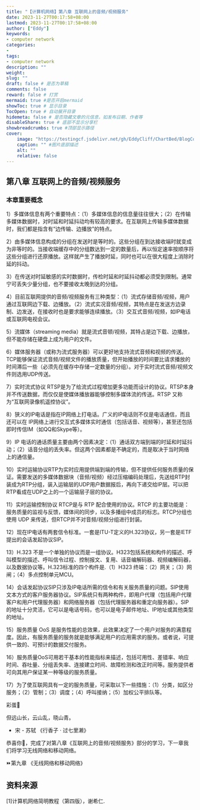 ```yaml
---
title: "【计算机网络】第八章 互联网上的音频/视频服务"
date: 2023-11-27T00:17:58+08:00
lastmod: 2023-11-27T00:17:58+08:00
author: ["Eddy"]
keywords: 
- computer network
categories: 
- 
tags: 
- computer network
description: ""
weight:
slug: ""
draft: false # 是否为草稿
comments: false
reward: false # 打赏
mermaid: true #是否开启mermaid
showToc: true # 显示目录
TocOpen: true # 自动展开目录
hidemeta: false # 是否隐藏文章的元信息，如发布日期、作者等
disableShare: true # 底部不显示分享栏
showbreadcrumbs: true #顶部显示路径
cover:
    image: "https://testingcf.jsdelivr.net/gh/EddyCliff/ChartBed/BlogCover/note6.jpg" #图片路径例如：posts/tech/123/123.png
    caption: "" #图片底部描述
    alt: ""
    relative: false
---
```


## 第八章 互联网上的音频/视频服务

### 本章重要概念

1）多媒体信息有两个重要特点：（1）多媒体信息的信息量往往很大；（2）在传输多媒体数据时，对时延和时延抖动均有较高的要求。在互联网上传输多媒体数据时，我们都是指含有“边传输、边播放”的特点。

2）由多媒体信息构成的分组在发送时是等时的。这些分组在到达接收端时就变成为非等时的。当接收端缓存中的分组数达到一定的数量后，再以恒定速率按顺序将这些分组进行还原播放。这样就产生了播放时延，同时也可以在很大程度上消除时延的抖动。

3）在传送对时延敏感的实时数据时，传检时延和时延抖动都必须受到限制。通常宁可丢失少量分组，也不要接收太晚到达的分组。

4）目前互联网提供的音频/视频服务有三种类型：（1）流式存储音频/视频，用户通过互联网边下载、边播放。（2）流式实况音频/视频，其特点是在发送方边录制、边发送，在接收时也是要求能够连续播放。（3）交互式音频/视频，如IP电话或互联网电视会议。

5）流媒体（streaming media）就是流式音顿/视频，其特占是边下载、边播放，但不能存储在硬盘上成为用户的文件。

6）媒体服务器（或称为流式服务器）可以更好地支持流式音频和视频的传送。TCP能够保证流式音频/视频文件的播放质量，但开始播放的时间要比请求播放的时间滞后一些（必须先在缓存中存储一定数量的分组）。对于实时流式音频/视频文件则选用UDP传送。

7）实时流式协议 RTSP是为了给流式过程增加更多功能而设计的协议。RTSP本身并不传送数据，而仅仅是使媒体播放器能够控制多媒体流的传送。RTSP 又称为“互联网录像机遥控协议”。

8）狭义的IP电话是指在IP网络上打电话。广义的IP电话则不仅是电话通信，而且还可以在 IP网络上进行交互式多媒体实时通信（包括话音、视频等），甚至还包括即时传信IM（如QQ和Skype等）。

9）IP 电话的通话质量主要由两个因素决定：（1）通话双方端到端的时延和时延抖动；（2）话音分组的丢失率。但这两个因素都是不确定的，而是取决于当时网络上的通信量。

10）实时运输协议RTP为实时应用提供端到端的传输，但不提供任何服务质量的保证。需要发送的多媒体数据块（音频/视频）经过压缩编码处理后，先送给RTP封装成为RTP分组，装入运输层的UDP用户数据报后，再向下递交给IP层。可以把 RTP看成在UDP之上的一个运输层子层的协议。

11）实时运输控制协议 RTCP是与 RTP 配合使用的协议。RTCP 的主要功能是：服务质量的监视与反馈，媒体间的同步，以及多播组中成员的标志。RTCP分组也使用 UDP 来传送，但RTCP并不对音频/视频分组进行封装。

12）现在IP电话有两套信令标准。一套是ITU-T定义的H.323协议，另一套是IETF提出的会话发起协议SIP。

13）H.323 不是一个单独的协议而是一组协议。H323包括系统和构件的描述、呼叫模型的描述、呼叫信令过程、控制报文、复用、话音编解码器、视频编解码器，以及数据协议等。H.323标准的四个构件是.（1）H323 终端：（2）网关；（3）网闸；（4）多点控制单元MCU。

14）会话发起协议SIP只涉及IP电话所需的信令和有关服务质量的问题。SIP使用文本方式的客户服务器协议。SIP系统只有两种构件，即用户代理（包括用户代理客户和用户代理服务器）和网络服务器（包括代理服务器和重定向服务器）。SIP的地址十分灵活，它可以是电话号码，也可以是电子邮件地址、IP地址或其他类型的地址。

15）服务质量 OoS 是服务性能的总效果，此效果决定了一个用户对服务的满意程度。因此，有服务质量的服务就是能够满足用户的应用需求的服务。或者说，可提供一致的、可预计的数据交付服务。

16）服务质量OoS可用若干基本的性能指标来描述，包括可用性、差错率、响应时间、吞吐量、分组丢失率、连接建立时间、故障检测和改正时间等。服务提供者可向其用户保证某一种等级的服务质量。

17）为了使互联网具有一定的服务质量，可采取以下一些措施：（1）分类，如区分服务；（2）管制；（3）调度；（4）呼叫接纳；（5）加权公平排队等。



彩蛋🎁 

但远山长，云山乱，晓山青。

- 宋 - 苏轼 《行香子 · 过七里濑》

恭喜你🎉，完成了对第八章《互联网上的音频/视频服务》部分的学习，下一章我们将学习无线网络和移动网络。

⏩第九章 《无线网络和移动网络》

## 资料来源

[1]计算机网络简明教程（第四版），谢希仁.



